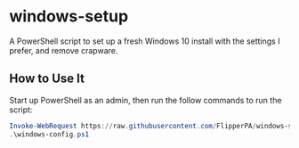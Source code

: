 # windows-setup
A PowerShell script to set up a fresh Windows 10 install with the settings I prefer, and remove crapware.

## How to Use It

Start up PowerShell as an admin, then run the follow commands to run the script:

```powershell
Invoke-WebRequest https://raw.githubusercontent.com/FlipperPA/windows-setup/master/windows-config.ps1 -OutFile windows-config.ps1
.\windows-config.ps1
```
